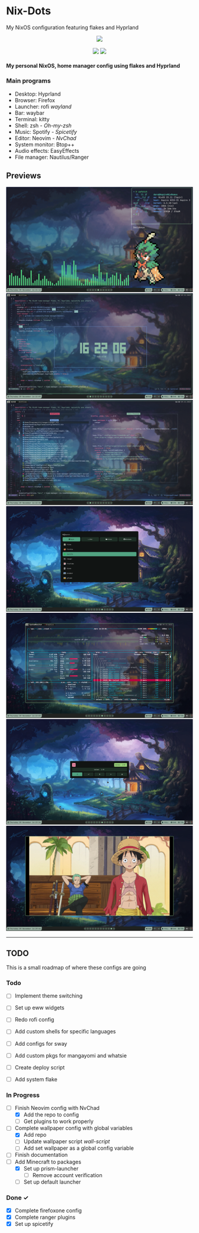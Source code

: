 Nix-Dots
===========

My NixOS configuration featuring flakes and Hyprland

<p align="center"><img src="https://i.imgur.com/X5zKxvp.png" width=300px></p>
<p align="center">
    <img src="https://img.shields.io/static/v1?label=Hyprland&message=Stable&style=flat&logo=hyprland&colorA=24273A&colorB=8AADF4&logoColor=CAD3F5"/>
    <img src="https://img.shields.io/static/v1?label=Nix Flake&message=Check&style=flat&logo=nixos&colorA=24273A&colorB=9173ff&logoColor=CAD3F5"
</p>
    
#### My personal NixOS, home manager config using flakes and Hyprland ####

    
### Main programs ###

* Desktop: Hyprland
* Browser: Firefox
* Launcher: rofi _wayland_
* Bar: waybar
* Terminal: kitty
* Shell: zsh - _Oh-my-zsh_
* Music: Spotify - _Spicetify_
* Editor: Neovim - _NvChad_
* System monitor: Btop++
* Audio effects: EasyEffects
* File manager: Nautilus/Ranger


Previews
-----------
![picture alt](https://github.com/0LaMica/Nix-Dots/blob/main/assets/preview.png "Example with terminal")
![picture alt](https://github.com/0LaMica/Nix-Dots/blob/main/assets/preview2.png "Neovim with NvChad")
![picture alt](https://github.com/0LaMica/Nix-Dots/blob/main/assets/preview3.png "Neovim")
![picture alt](https://github.com/0LaMica/Nix-Dots/blob/main/assets/preview4.png "Rofi drun")
![picture alt](https://github.com/0LaMica/Nix-Dots/blob/main/assets/preview5.png "'Task manager'")
![picture alt](https://github.com/0LaMica/Nix-Dots/blob/main/assets/preview6.png "Power menu")
![picture alt](https://github.com/0LaMica/Nix-Dots/blob/main/assets/preview7.png "My goat on Linux")

<hr>




TODO
------

This is a small roadmap of where these configs are going

### Todo

- [ ] Implement theme switching
- [ ] Set up eww widgets
- [ ] Redo rofi config
- [ ] Add custom shells for specific languages
- [ ] Add configs for sway
- [ ] Add custom pkgs for mangayomi and whatsie
- [ ] Create deploy script
- [ ] Add system flake


### In Progress

- [ ] Finish Neovim config with NvChad
    - [x] Add the repo to config
    - [ ] Get plugins to work properly 
- [ ] Complete wallpaper config with global variables
    - [x] Add repo
    - [ ] Update wallpaper script _wall-script_
    - [ ] Add set wallpaper as a global config variable 
- [ ] Finish documentation
- [ ] Add Minecraft to packages
    - [x] Set up prism-launcher
        - [ ] Remove account verification
    - [ ] Set up default launcher   

### Done ✓

- [x] Complete firefoxone config
- [x] Complete ranger plugins
- [x] Set up spicetify  
